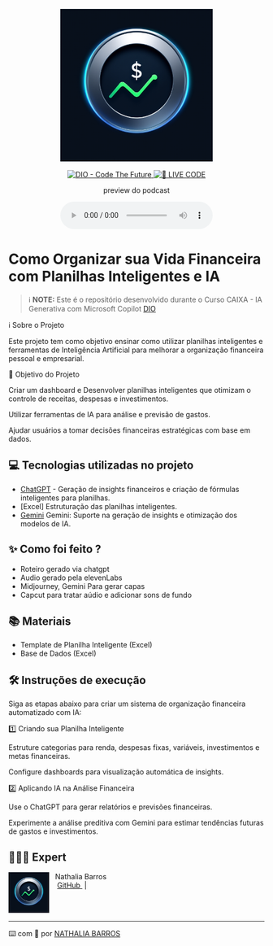 <p align="center">
<a href="https://dio.me/">
<img 
    src="imagem_gerada (8).png" 
    width="300"    
alt="🔴 LIVE CODE">
</a>
</p>

<p align="center">
<a href="https://www.notion.so/PAS-Podcast-AI-Studio-17d64ef2d64580ad80effb391385d24f">
    <img 
        src="https://img.shields.io/badge/DIO-Code_The_Future-28DA77?logo=youtube" 
        alt="DIO - Code The Future">
</a>
<a href="https://www.notion.so/PAS-Podcast-AI-Studio-17d64ef2d64580ad80effb391385d24f">
<img 
    src="https://img.shields.io/badge/🔴_LIVE_CODE-FF5E72" 
    alt="🔴 LIVE CODE">
</a>
</p>

<p align="center">
    preview do podcast
</p>

<div align="center">
    <audio src="output/podcast.MP3" controls title="Podcast "></audio>
</div>

# Como Organizar sua Vida Financeira com Planilhas Inteligentes e IA


 > ℹ️ **NOTE:** Este é o repositório desenvolvido durante o Curso CAIXA - IA Generativa com Microsoft Copilot [DIO](https://dio.me)

ℹ️ Sobre o Projeto

Este projeto tem como objetivo ensinar como utilizar planilhas inteligentes e ferramentas de Inteligência Artificial para melhorar a organização financeira pessoal e empresarial.

🎯 Objetivo do Projeto

Criar um dashboard e Desenvolver planilhas inteligentes que otimizam o controle de receitas, despesas e investimentos.

Utilizar ferramentas de IA para análise e previsão de gastos.

Ajudar usuários a tomar decisões financeiras estratégicas com base em dados.

## 💻 Tecnologias utilizadas no projeto

- [ChatGPT](https://chat.openai.com/) - Geração de insights financeiros e criação de fórmulas inteligentes para planilhas.
- [Excel] Estruturação das planilhas inteligentes.
- [Gemini](https://gemini.google.com/app?hl=pt-BR) Gemini: Suporte na geração de insights e otimização dos modelos de IA.

## ✨ Como foi feito ?

- Roteiro gerado via chatgpt
- Audio gerado pela elevenLabs
- Midjourney, Gemini Para gerar capas
- Capcut para tratar aúdio e adicionar sons de fundo

## 📚 Materiais

- Template de Planilha Inteligente (Excel)
- Base de Dados (Excel)


## 🛠️ Instruções de execução

Siga as etapas abaixo para criar um sistema de organização financeira automatizado com IA:

1️⃣ Criando sua Planilha Inteligente

Estruture categorias para renda, despesas fixas, variáveis, investimentos e metas financeiras.

Configure dashboards para visualização automática de insights.

2️⃣ Aplicando IA na Análise Financeira

Use o ChatGPT para gerar relatórios e previsões financeiras.

Experimente a análise preditiva com Gemini para estimar tendências futuras de gastos e investimentos.

## 👩🏿‍💻 Expert

<p>
    <img 
      align=left 
      margin=10 
      width=80 
      src="imagem_gerada (8).png"
    />
    <p>&nbsp&nbsp&nbspNathalia Barros<br>
    &nbsp&nbsp&nbsp
    <a 
        href="https://github.com/nathalia105/podcast">
        GitHub
    </a>
    &nbsp;|&nbsp;
</p>
<br/><br/>
<p>

---

⌨️ com 💜 por [NATHALIA BARROS](https://github.com/nathalia105/podcast)
